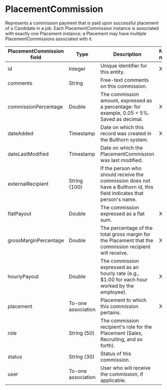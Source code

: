 # PlacementCommission

Represents a commission payment that is paid upon successful placement of a Candidate in a job. Each PlacementCommission instance is associated with exactly one Placement instance; a Placement may have multiple PlacementCommissions associated with it.

<table>
<thead>
<tr class="header">
<th><strong>PlacementCommission field</strong></th>
<th><strong>Type</strong></th>
<th><strong>Description</strong></th>
<th><strong>Not null </strong></th>
<th><strong>Read-only</strong></th>
</tr>
</thead>
<tbody>
<tr class="odd">
<td>id</td>
<td>Integer</td>
<td>Unique identifier for this entity.</td>
<td>X</td>
<td> </td>
</tr>
<tr class="even">
<td>comments</td>
<td>String</td>
<td>Free-text comments on this commission.</td>
<td> </td>
<td> </td>
</tr>
<tr class="odd">
<td>commissionPercentage</td>
<td>Double</td>
<td>The commission amount, expressed as a percentage: for example, 0.05 = 5%. Saved as decimal.</td>
<td>X</td>
<td> </td>
</tr>
<tr class="even">
<td>dateAdded</td>
<td>Timestamp</td>
<td>Date on which this record was created in the Bullhorn system.</td>
<td>X</td>
<td> </td>
</tr>
<tr class="odd">
<td>dateLastModified</td>
<td>Timestamp</td>
<td>Date on which the PlacementCommission was last modified.</td>
<td></td>
<td></td>
</tr>
<tr class="even">
<td>externalRecipient</td>
<td>String (100)</td>
<td>If the person who should receive the commission does not have a Bullhorn id, this field indicates that person's name.</td>
<td> </td>
<td> </td>
</tr>
<tr class="odd">
<td>flatPayout</td>
<td>Double</td>
<td>The commission expressed as a flat sum.</td>
<td>X</td>
<td> </td>
</tr>
<tr class="even">
<td>grossMarginPercentage</td>
<td>Double</td>
<td>The percentage of the total gross margin for the Placement that the commission recipient will receive.</td>
<td>X</td>
<td> </td>
</tr>
<tr class="odd">
<td>hourlyPayout</td>
<td>Double</td>
<td>The commission expressed as an hourly rate (e.g., $1.00 for each hour worked by the employee).</td>
<td>X</td>
<td> </td>
</tr>
<tr class="even">
<td>placement</td>
<td>To-one association</td>
<td>Placement to which this commission pertains.</td>
<td>X</td>
<td> </td>
</tr>
<tr class="odd">
<td>role</td>
<td>String (50)</td>
<td>The commission recipient's role for the Placement (Sales, Recruiting, and so forth).</td>
<td> </td>
<td> </td>
</tr>
<tr class="even">
<td>status</td>
<td>String (30)</td>
<td>Status of this commission.</td>
<td></td>
<td></td>
</tr>
<tr class="odd">
<td>user</td>
<td>To-one association</td>
<td>User who will receive the commission, if applicable.</td>
<td> </td>
<td> </td>
</tr>
</tbody>
</table>